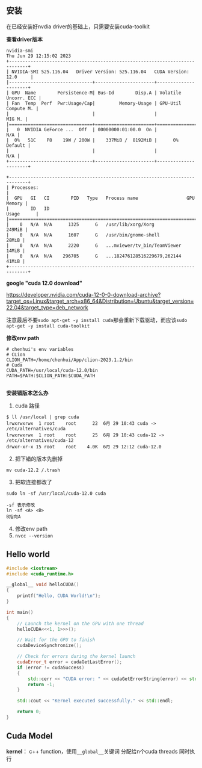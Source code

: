 ## 安装

在已经安装好nvdia driver的基础上，只需要安装cuda-toolkit

**查看driver版本**

```
nvidia-smi                                
Thu Jun 29 12:15:02 2023       
+-----------------------------------------------------------------------------+
| NVIDIA-SMI 525.116.04   Driver Version: 525.116.04   CUDA Version: 12.0     |
|-------------------------------+----------------------+----------------------+
| GPU  Name        Persistence-M| Bus-Id        Disp.A | Volatile Uncorr. ECC |
| Fan  Temp  Perf  Pwr:Usage/Cap|         Memory-Usage | GPU-Util  Compute M. |
|                               |                      |               MIG M. |
|===============================+======================+======================|
|   0  NVIDIA GeForce ...  Off  | 00000000:01:00.0  On |                  N/A |
|  0%   51C    P8    19W / 200W |    337MiB /  8192MiB |      0%      Default |
|                               |                      |                  N/A |
+-------------------------------+----------------------+----------------------+
                                                                               
+-----------------------------------------------------------------------------+
| Processes:                                                                  |
|  GPU   GI   CI        PID   Type   Process name                  GPU Memory |
|        ID   ID                                                   Usage      |
|=============================================================================|
|    0   N/A  N/A      1325      G   /usr/lib/xorg/Xorg                249MiB |
|    0   N/A  N/A      1607      G   /usr/bin/gnome-shell               28MiB |
|    0   N/A  N/A      2220      G   ...mviewer/tv_bin/TeamViewer       14MiB |
|    0   N/A  N/A    296705      G   ...182476128516229679,262144       41MiB |
+-----------------------------------------------------------------------------+

```

**google "cuda 12.0 download"**

https://developer.nvidia.com/cuda-12-0-0-download-archive?target_os=Linux&target_arch=x86_64&Distribution=Ubuntu&target_version=22.04&target_type=deb_network

注意最后不要`sudo apt-get -y install cuda`那会重新下载驱动，而应该`sudo apt-get -y install cuda-toolkit`

**修改env path**

```
# chenhui's env variables
# CLion 
CLION_PATH=/home/chenhui/App/clion-2023.1.2/bin
# Cuda
CUDA_PATH=/usr/local/cuda-12.0/bin
PATH=$PATH:$CLION_PATH:$CUDA_PATH


```



**安装错版本怎么办**

1. cuda 路径

```
$ ll /usr/local | grep cuda
lrwxrwxrwx  1 root    root      22  6月 29 10:43 cuda -> /etc/alternatives/cuda
lrwxrwxrwx  1 root    root      25  6月 29 10:43 cuda-12 -> /etc/alternatives/cuda-12
drwxr-xr-x 15 root    root    4.0K  6月 29 12:12 cuda-12.0
```

2. 把下错的版本先删掉

```mv cuda-12.2 /.trash```

3. 把软连接都改了

```
sudo ln -sf /usr/local/cuda-12.0 cuda

-sf 表示修改  
ln -sf <A> <B>
B指向A
```

4. 修改env path
5. `nvcc --version`

## Hello world

```cpp
#include <iostream>
#include <cuda_runtime.h>

__global__ void helloCUDA()
{
    printf("Hello, CUDA World!\n");
}

int main()
{
    // Launch the kernel on the GPU with one thread
    helloCUDA<<<1, 1>>>();

    // Wait for the GPU to finish
    cudaDeviceSynchronize();

    // Check for errors during the kernel launch
    cudaError_t error = cudaGetLastError();
    if (error != cudaSuccess)
    {
        std::cerr << "CUDA error: " << cudaGetErrorString(error) << std::endl;
        return -1;
    }

    std::cout << "Kernel executed successfully." << std::endl;

    return 0;
}
```



## Cuda Model

**kernel**： c++ function，使用`__global__`关键词  分配给n个cuda threads 同时执行

